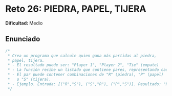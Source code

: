 # Reto 26: PIEDRA, PAPEL, TIJERA

**Dificultad:** Medio

## Enunciado

```Javascript
/*
 * Crea un programa que calcule quien gana más partidas al piedra,
 * papel, tijera.
 * - El resultado puede ser: "Player 1", "Player 2", "Tie" (empate)
 * - La función recibe un listado que contiene pares, representando cada jugada.
 * - El par puede contener combinaciones de "R" (piedra), "P" (papel)
 *   o "S" (tijera).
 * - Ejemplo. Entrada: [("R","S"), ("S","R"), ("P","S")]. Resultado: "Player 2".
 */
```
